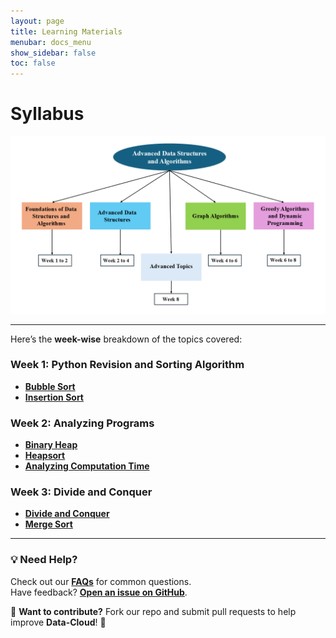 ```yaml
---
layout: page
title: Learning Materials
menubar: docs_menu
show_sidebar: false
toc: false
---
```


# Syllabus

![Syllabus Image](Syllabus.png)

---

Here’s the **week-wise** breakdown of the topics covered:

### Week 1: Python Revision and Sorting Algorithm

-  **[Bubble Sort](https://adbms620.github.io/Data-cloud02/docs/week-1/bubble-sort/)**
- **[Insertion Sort](/docs/week-1/insertion-sort.md)**

### Week 2: Analyzing Programs

- **[Binary Heap](/docs/week-2/Binary_Heap.md)**
- **[Heapsort](/docs/getting-started/week_2.md)**
- **[Analyzing Computation Time](/docs/week-2/analysing-computation-time/)**

### Week 3: Divide and Conquer

- **[Divide and Conquer](/docs/week-3/divide-and-conquer/)**
- **[Merge Sort](/docs/week-3/merge-sort/)**

---

### 💡 Need Help?
Check out our **[FAQs](/docs/faqs/)** for common questions.  
Have feedback? **[Open an issue on GitHub](https://github.com/Data-cloud02/data-cloud/issues)**.  

🔗 **Want to contribute?** Fork our repo and submit pull requests to help improve **Data-Cloud**! 🚀
